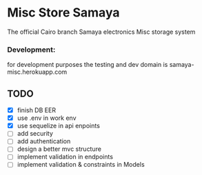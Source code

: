 # Misc Store Samaya 
The official Cairo branch Samaya electronics Misc storage system

### Development:
for development purposes the testing and dev domain is samaya-misc.herokuapp.com


## TODO
 - [X] finish DB EER
 - [X] use .env in work env
 - [X] use sequelize in api enpoints
 - [ ] add security
 - [ ] add authentication
 - [ ] design a better mvc structure
 - [ ] implement validation in endpoints
 - [ ] implement validation & constraints in Models